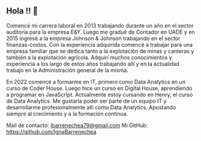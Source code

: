 ## Hola !!  👋
Comencé mi carrera laboral en 2013 trabajando durante un año en el sector auditoría para la empresa E&Y. Luego me gradué de Contador en UADE y en 2015 ingresé a la empresa Johnson & Johnson trabajando en el sector finanzas-costos. Con la experiencia adquirida comencé a trabajar para una empresa familiar que se dedica tanto a la explotación de minas y canteras y también a la explotación agrícola. Adquirí muchos conocimientos y experiencia a los largo de estos años trabajando allí y en la actualidad trabajo en la Administración general de la misma.

En 2022 comencé a formarme en IT, primero como Data Analytics en un curso de Coder House. Luego 
 hice un curso en Digital House, aprendiendo a programar en JavaScript. Actualmente estoy cursando en Henry, el curso de Data Analytics. Me gustaría poder ser parte de un equipo IT y desarrollarme profesionalmente allí como Data Analytics. Apostando siempre al crecimiento y a la formación continua.

Mail de contacto: ibarrenechea79@gmail.com
Mi GitHub: https://github.com/IgnaBarrenechea
<!--
**IgnaBarrenechea/IgnaBarrenechea** is a ✨ _special_ ✨ repository because its `README.md` (this file) appears on your GitHub profile.

Here are some ideas to get you started:

- 🔭 I’m currently working on ...
- 🌱 I’m currently learning ...
- 👯 I’m looking to collaborate on ...
- 🤔 I’m looking for help with ...
- 💬 Ask me about ...
- 📫 How to reach me: ...
- 😄 Pronouns: ...
- ⚡ Fun fact: ...
-->
